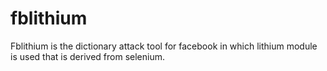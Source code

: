 # fblithium
Fblithium is the dictionary attack tool for facebook in which lithium module is used that is derived from selenium.
